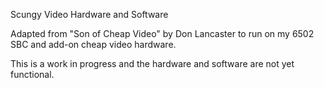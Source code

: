 Scungy Video Hardware and Software

Adapted from "Son of Cheap Video" by Don Lancaster to run on my 6502
SBC and add-on cheap video hardware.

This is a work in progress and the hardware and software are not yet
functional.
